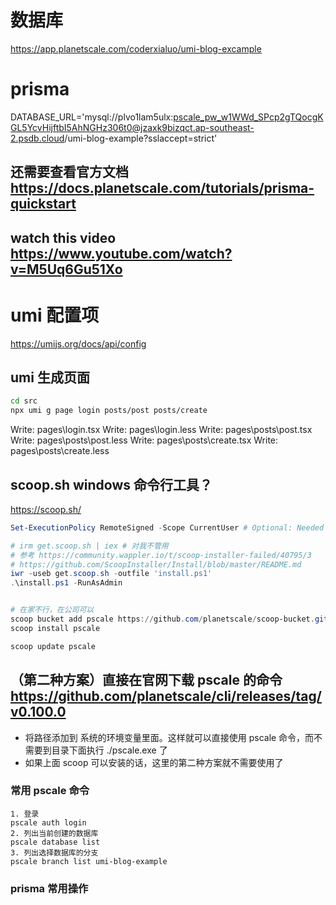# 数据库
https://app.planetscale.com/coderxialuo/umi-blog-excample

# prisma
DATABASE_URL='mysql://plvo1lam5ulx:pscale_pw_w1WWd_SPcp2gTQocgKGL5YcvHijftbI5AhNGHz306t0@jzaxk9bizqct.ap-southeast-2.psdb.cloud/umi-blog-example?sslaccept=strict'

## 还需要查看官方文档 https://docs.planetscale.com/tutorials/prisma-quickstart
## watch this video https://www.youtube.com/watch?v=M5Uq6Gu51Xo

# umi 配置项
https://umijs.org/docs/api/config

## umi 生成页面
```bash
cd src
npx umi g page login posts/post posts/create 
```
Write: pages\login.tsx
Write: pages\login.less
Write: pages\posts\post.tsx
Write: pages\posts\post.less
Write: pages\posts\create.tsx
Write: pages\posts\create.less


## scoop.sh windows 命令行工具？
https://scoop.sh/
```powershell
Set-ExecutionPolicy RemoteSigned -Scope CurrentUser # Optional: Needed to run a remote script the first time

# irm get.scoop.sh | iex # 对我不管用
# 参考 https://community.wappler.io/t/scoop-installer-failed/40795/3
# https://github.com/ScoopInstaller/Install/blob/master/README.md
iwr -useb get.scoop.sh -outfile 'install.ps1'
.\install.ps1 -RunAsAdmin


# 在家不行，在公司可以
scoop bucket add pscale https://github.com/planetscale/scoop-bucket.git
scoop install pscale

scoop update pscale
```

## （第二种方案）直接在官网下载 pscale 的命令 https://github.com/planetscale/cli/releases/tag/v0.100.0

- 将路径添加到 系统的环境变量里面。这样就可以直接使用 pscale 命令，而不需要到目录下面执行 ./pscale.exe 了
- 如果上面 scoop 可以安装的话，这里的第二种方案就不需要使用了

### 常用 pscale 命令
```
1. 登录
pscale auth login
2. 列出当前创建的数据库
pscale database list
3. 列出选择数据库的分支 
pscale branch list umi-blog-example
```

### prisma 常用操作                                                                                                                                                                                                                                                                                                                                                                                                                                                                                                                                                                                                                                                                                                                                                                                                                                                                                                                                                                                                                                                                                                                                                                                                                                                                                                                                                                                                                                                                                                                                                                                                                                                                                                                                                                                                                                                                                                                                                                                                                                                                                                                                                                                                                                                                                                                                      